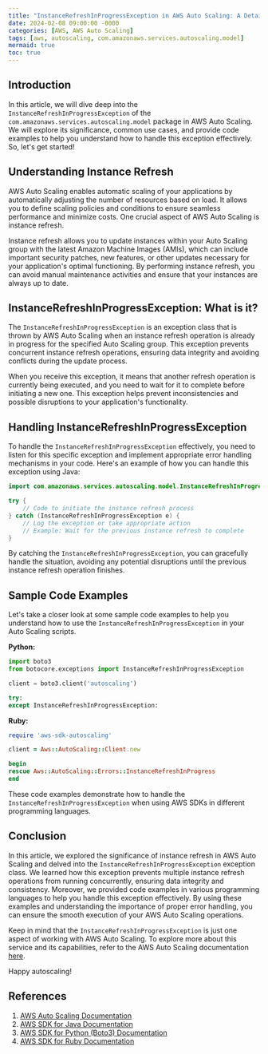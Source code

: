 ```yaml
---
title: "InstanceRefreshInProgressException in AWS Auto Scaling: A Detailed Overview"
date: 2024-02-08 09:00:00 -0000
categories: [AWS, AWS Auto Scaling]
tags: [aws, autoscaling, com.amazonaws.services.autoscaling.model]
mermaid: true
toc: true
---
```



## Introduction

In this article, we will dive deep into the `InstanceRefreshInProgressException` of the `com.amazonaws.services.autoscaling.model` package in AWS Auto Scaling. We will explore its significance, common use cases, and provide code examples to help you understand how to handle this exception effectively. So, let's get started!

## Understanding Instance Refresh

AWS Auto Scaling enables automatic scaling of your applications by automatically adjusting the number of resources based on load. It allows you to define scaling policies and conditions to ensure seamless performance and minimize costs. One crucial aspect of AWS Auto Scaling is instance refresh. 

Instance refresh allows you to update instances within your Auto Scaling group with the latest Amazon Machine Images (AMIs), which can include important security patches, new features, or other updates necessary for your application's optimal functioning. By performing instance refresh, you can avoid manual maintenance activities and ensure that your instances are always up to date.

## InstanceRefreshInProgressException: What is it?

The `InstanceRefreshInProgressException` is an exception class that is thrown by AWS Auto Scaling when an instance refresh operation is already in progress for the specified Auto Scaling group. This exception prevents concurrent instance refresh operations, ensuring data integrity and avoiding conflicts during the update process.

When you receive this exception, it means that another refresh operation is currently being executed, and you need to wait for it to complete before initiating a new one. This exception helps prevent inconsistencies and possible disruptions to your application's functionality.

## Handling InstanceRefreshInProgressException

To handle the `InstanceRefreshInProgressException` effectively, you need to listen for this specific exception and implement appropriate error handling mechanisms in your code. Here's an example of how you can handle this exception using Java:

```java
import com.amazonaws.services.autoscaling.model.InstanceRefreshInProgressException;

try {
    // Code to initiate the instance refresh process
} catch (InstanceRefreshInProgressException e) {
    // Log the exception or take appropriate action
    // Example: Wait for the previous instance refresh to complete
}
```

By catching the `InstanceRefreshInProgressException`, you can gracefully handle the situation, avoiding any potential disruptions until the previous instance refresh operation finishes.

## Sample Code Examples

Let's take a closer look at some sample code examples to help you understand how to use the `InstanceRefreshInProgressException` in your Auto Scaling scripts.

**Python:**

```python
import boto3
from botocore.exceptions import InstanceRefreshInProgressException

client = boto3.client('autoscaling')

try:
except InstanceRefreshInProgressException:
```

**Ruby:**

```ruby
require 'aws-sdk-autoscaling'

client = Aws::AutoScaling::Client.new

begin
rescue Aws::AutoScaling::Errors::InstanceRefreshInProgress
end
```

These code examples demonstrate how to handle the `InstanceRefreshInProgressException` when using AWS SDKs in different programming languages.

## Conclusion

In this article, we explored the significance of instance refresh in AWS Auto Scaling and delved into the `InstanceRefreshInProgressException` exception class. We learned how this exception prevents multiple instance refresh operations from running concurrently, ensuring data integrity and consistency. Moreover, we provided code examples in various programming languages to help you handle this exception effectively. By using these examples and understanding the importance of proper error handling, you can ensure the smooth execution of your AWS Auto Scaling operations.

Keep in mind that the `InstanceRefreshInProgressException` is just one aspect of working with AWS Auto Scaling. To explore more about this service and its capabilities, refer to the AWS Auto Scaling documentation [here](https://docs.aws.amazon.com/autoscaling/index.html).

Happy autoscaling!

## References

1. [AWS Auto Scaling Documentation](https://docs.aws.amazon.com/autoscaling/index.html)
2. [AWS SDK for Java Documentation](https://docs.aws.amazon.com/sdk-for-java/index.html)
3. [AWS SDK for Python (Boto3) Documentation](https://boto3.amazonaws.com/v1/documentation/api/latest/index.html)
4. [AWS SDK for Ruby Documentation](https://docs.aws.amazon.com/sdk-for-ruby/index.html)
